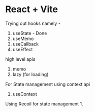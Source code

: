 # React + Vite

Trying out hooks namely - 
1. useState  - Done
2. useMemo
3. useCallback
4. useEffect

high level apis
1. memo
2. lazy (for loading)

For State management using context api
1. useContext

Using Recoil for state management
1. 